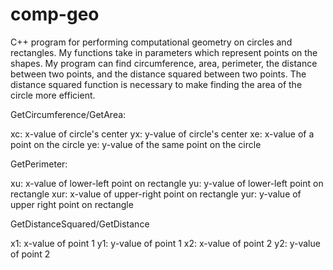 # comp-geo
C++ program for performing computational geometry on circles and rectangles. My functions take in parameters which represent points on the shapes. My program can find circumference, area, perimeter, the distance between two points, and the distance squared between two points. The distance squared function is necessary to make finding the area of the circle more efficient.

GetCircumference/GetArea:

xc: x-value of circle's center
yx: y-value of circle's center
xe: x-value of a point on the circle
ye: y-value of the same point on the circle

GetPerimeter:

xu: x-value of lower-left point on rectangle
yu: y-value of lower-left point on rectangle
xur: x-value of upper-right point on rectangle
yur: y-value of upper right point on rectangle

GetDistanceSquared/GetDistance

x1: x-value of point 1
y1: y-value of point 1
x2: x-value of point 2
y2: y-value of point 2
